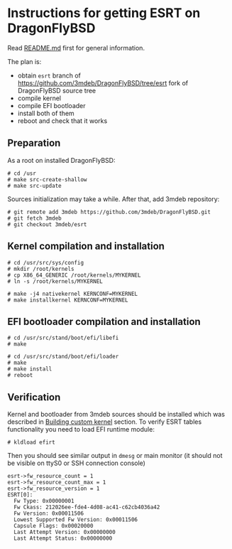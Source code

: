 # Instructions for getting ESRT on DragonFlyBSD

Read [README.md](./README.md) first for general information.

The plan is:
 * obtain `esrt` branch of https://github.com/3mdeb/DragonFlyBSD/tree/esrt
 fork of DragonFlyBSD source tree
 * compile kernel
 * compile EFI bootloader
 * install both of them
 * reboot and check that it works

## Preparation

As a root on installed DragonFlyBSD:

```
# cd /usr
# make src-create-shallow
# make src-update
```

Sources initialization may take a while. After that, add 3mdeb repository:

```
# git remote add 3mdeb https://github.com/3mdeb/DragonFlyBSD.git
# git fetch 3mdeb
# git checkout 3mdeb/esrt
```

## Kernel compilation and installation

```
# cd /usr/src/sys/config
# mkdir /root/kernels
# cp X86_64_GENERIC /root/kernels/MYKERNEL
# ln -s /root/kernels/MYKERNEL

# make -j4 nativekernel KERNCONF=MYKERNEL
# make installkernel KERNCONF=MYKERNEL
```

## EFI bootloader compilation and installation

```
# cd /usr/src/stand/boot/efi/libefi
# make

# cd /usr/src/stand/boot/efi/loader
# make
# make install
# reboot
```

## Verification

Kernel and bootloader from 3mdeb sources should be installed which was described
in [Building custom kernel](#Building-custom-kernel) section. To verify ESRT
tables functionality you need to load EFI runtime module:

```
# kldload efirt
```

Then you should see similar output in `dmesg` or main monitor (it should not be
visible on ttyS0 or SSH connection console)

```
esrt->fw_resource_count = 1
esrt->fw_resource_count_max = 1
esrt->fw_resource_version = 1
ESRT[0]:
  Fw Type: 0x00000001
  Fw Ckass: 212026ee-fde4-4d08-ac41-c62cb4036a42
  Fw Version: 0x00011506
  Lowest Supported Fw Version: 0x00011506
  Capsule Flags: 0x00020000
  Last Attempt Version: 0x00000000
  Last Attempt Status: 0x00000000
```
